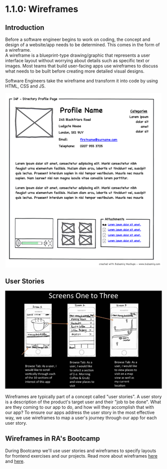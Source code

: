 # 1.1.0: Wireframes

## Introduction

Before a software engineer begins to work on coding, the concept and design of a website/app needs to be determined. This comes in the form of a wireframe.  
A wireframe is a blueprint-type drawing/graphic that represents a user interface layout without worrying about details such as specific text or images. Most teams that build user-facing apps use wireframes to discuss what needs to be built before creating more detailed visual designs.

Software Engineers take the wireframe and transform it into code by using HTML, CSS and JS.

![](../../.gitbook/assets/profilewireframe.png)



## User Stories

![](../../.gitbook/assets/user-story-wireframe-example.jpeg)

Wireframes are typically part of a concept called "user stories". A user story is a description of the product's target user and their "job to be done". What are they coming to our app to do, and how will they accomplish that with our app? To ensure our apps address the user story in the most effective way, we use wireframes to map a user's journey through our app for each user story.

## Wireframes in RA's Bootcamp

During Bootcamp we'll use user stories and wireframes to specify layouts for frontend exercises and our projects. Read more about wireframes [here](https://www.experienceux.co.uk/faqs/what-is-wireframing/) and [here](https://en.wikipedia.org/wiki/Website_wireframe).

